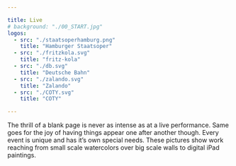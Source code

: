 ```yaml
---

title: Live
# background: "./00_START.jpg"
logos: 
  - src: "./staatsoperhamburg.png"
    title: "Hamburger Staatsoper"
  - src: "./fritzkola.svg"
    title: "fritz-kola"
  - src: "./db.svg"
    title: "Deutsche Bahn"
  - src: "./zalando.svg"
    title: "Zalando"
  - src: "./COTY.svg"
    title: "COTY"

---
```


The thrill of a blank page is never as intense as at a live performance. Same goes for the joy of having things appear one after another though.
Every event is unique and has it’s own special needs. These pictures show work reaching from small scale watercolors over big scale walls to digital iPad paintings.
